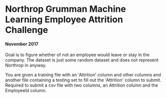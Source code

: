 # Northrop Grumman Machine Learning Employee Attrition Challenge

#### November 2017

Goal is to figure whether of not an employee would leave or stay in the company. 
The dataset is just some random dataset and does not represent Northrop in anyway.

You are given a training file with an 'Attrition' column and other columns and another file containing a testing set to fill out the 'Attrition' column to submit.
Required to submit a csv file with two columns, an Attrition column and the EmployeeId column.
